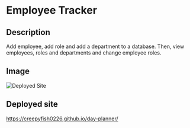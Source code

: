 # Employee Tracker


## Description

Add employee, add role and add a department to a database. Then, view employees, roles and departments and change employee roles.

## Image
![Deployed Site](./assets/images/screenshot.PNG)


## Deployed site
 
https://creepyfish0226.github.io/day-planner/